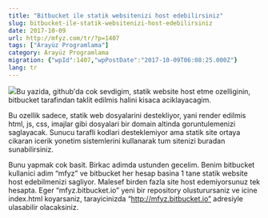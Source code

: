 ```yaml
---
title: "Bitbucket ile statik websitenizi host edebilirsiniz"
slug: bitbucket-ile-statik-websitenizi-host-edebilirsiniz
date: 2017-10-09
url: http://mfyz.com/tr/?p=1407
tags: ["Arayüz Programlama"]
category: Arayüz Programlama
migration: {"wpId":1407,"wpPostDate":"2017-10-09T06:08:25.000Z"}
lang: tr
---
```


![](/images/archive/tr/2017/10/bitbucket-product-features-illustration-git-large-file-storage--150x150.jpg)Bu yazida, github'da cok sevdigim, statik website host etme ozelliginin, bitbucket tarafindan taklit edilmis halini kisaca aciklayacagim.

Bu ozellik sadece, statik web dosyalarini destekliyor, yani render edilmis html, js, css, imajlar gibi dosyalari bir domain altinda goruntulemenizi saglayacak. Sunucu tarafli kodlari desteklemiyor ama statik site ortaya cikaran icerik yonetim sistemlerini kullanarak tum sitenizi buradan sunabilirsiniz.

Bunu yapmak cok basit. Birkac adimda ustunden gecelim. Benim bitbucket kullanici adim “mfyz” ve bitbucket her hesap basina 1 tane statik website host edebilmenizi sagliyor. Malesef birden fazla site host edemiyorsunuz tek hesapta. Eger “mfyz.bitbucket.io” yeni bir repository olusturursaniz ve icine index.html koyarsaniz, tarayicinizda “http://mfyz.bitbucket.io” adresiyle ulasabilir olacaksiniz.